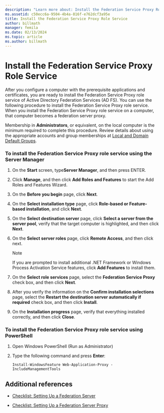 ```yaml
---
description: "Learn more about: Install the Federation Service Proxy Role Service"
ms.assetid: c50ecc6a-9504-4b4a-816f-e762dcf3a95e
title: Install the Federation Service Proxy Role Service
author: billmath
manager: femila
ms.date: 02/13/2024
ms.topic: article
ms.author: billmath
---
```


# Install the Federation Service Proxy Role Service

After you configure a computer with the prerequisite applications and certificates, you are ready to install the Federation Service Proxy role service of Active Directory Federation Services \(AD FS\). You can use the following procedure to install the Federation Service Proxy role service. When you install the Federation Service Proxy role service on a computer, that computer becomes a federation server proxy.

Membership in **Administrators**, or equivalent, on the local computer is the minimum required to complete this procedure.  Review details about using the appropriate accounts and group memberships at [Local and Domain Default Groups](/previous-versions/orphan-topics/ws.10/dd728026(v=ws.10)).

### To install the Federation Service Proxy role service using the Server Manager

1.  On the **Start** screen, type**Server Manager**, and then press ENTER.

2.  Click **Manage**, and then click **Add Roles and Features** to start the Add Roles and Features Wizard.

3.  On the **Before you begin** page, click **Next**.

4.  On the **Select installation type** page, click **Role\-based or Feature\-based installation**, and click **Next**.

5.  On the **Select destination server** page, click **Select a server from the server pool**, verify that the target computer is highlighted, and then click **Next**.

6.  On the **Select server roles** page, click **Remote Access**, and then click next.

    > [!NOTE]
    > If you are prompted to install additional .NET Framework or Windows Process Activation Service features, click **Add Features** to install them.

7. On the **Select role services** page, select the **Federation Service Proxy** check box, and then click **Next**.

8. After you verify the information on the **Confirm installation selections** page, select the **Restart the destination server automatically if required** check box, and then click **Install**.

13. On the **Installation progress** page, verify that everything installed correctly, and then click **Close**.

### To install the Federation Service Proxy role service using PowerShell

1. Open Windows PowerShell (Run as Administrator)

2. Type the following command and press **Enter**:

    ```
    Install-WindowsFeature Web-Application-Proxy -IncludeManagementTools
    ```

## Additional references

- [Checklist: Setting Up a Federation Server](Checklist--Setting-Up-a-Federation-Server.md)

- [Checklist: Setting Up a Federation Server Proxy](Checklist--Setting-Up-a-Federation-Server-Proxy.md)
